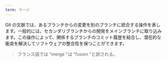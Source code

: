 ```yaml
---
term: マージ
---
```

Git の文脈では、あるブランチからの変更を別のブランチに統合する操作を表します。一般的には、セカンダリブランチからの開発をメインブランチに取り込みます。この操作によって、関係するブランチのコミット履歴を結合し、潜在的な衝突を解決してソフトウェアの整合性を保つことができます。

> フランス語では "merge "は "fusion "と訳される。